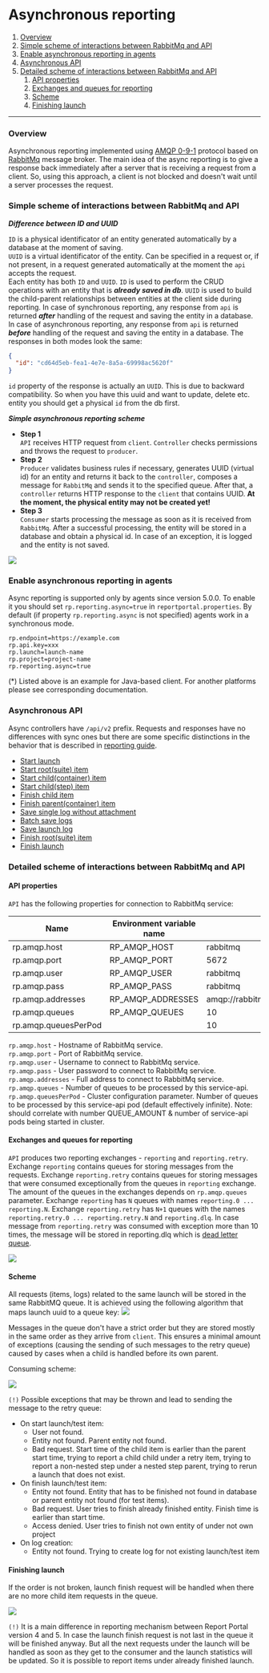 # Asynchronous reporting

1. [Overview](#overview)
1. [Simple scheme of interactions between RabbitMq and API](#simple-scheme-of-interactions-between-rabbitmq-and-api)
1. [Enable asynchronous reporting in agents](#enable-asynchronous-reporting-in-agents)
1. [Asynchronous API](#asynchronous-api)
1. [Detailed scheme of interactions between RabbitMq and API](#detailed-scheme-of-interactions-between-rabbitmq-and-api)
    1. [API properties](#api-properties)
    1. [Exchanges and queues for reporting](#exchanges-and-queues-for-reporting)
    1. [Scheme](#scheme)
    1. [Finishing launch](#finishing-launch)
---

### Overview

Asynchronous reporting implemented using [AMQP 0-9-1](https://www.rabbitmq.com/tutorials/amqp-concepts.html) protocol based on 
[RabbitMq](https://www.rabbitmq.com) message broker.
The main idea of the async reporting is to give a response back immediately after a server that is receiving a request from a client.
So, using this approach, a client is not blocked and doesn't wait until a server processes the request.

### Simple scheme of interactions between RabbitMq and API

***Difference between ID and UUID***  

`ID` is a physical identificator of an entity generated automatically by a database at the moment of saving.  
`UUID` is a virtual identificator of the entity. Can be specified in a request or, if not present, in a request generated automatically at the moment the 
`api` accepts the request.  
Each entity has both `ID` and `UUID`. `ID` is used to perform the CRUD operations with an entity that is ***already saved in db***. 
`UUID` is used to build the child-parent relationships between entities at the client side during reporting. 
In case of synchronous reporting, any response from `api` is returned ***after*** handling of the request and saving the entity in a database. 
In case of asynchronous reporting, any response from `api` is returned ***before*** handling of the request and saving the entity in a database.
The responses in both modes look the same:
```json
{
  "id": "cd64d5eb-fea1-4e7e-8a5a-69998ac5620f"
}
```
`id` property of the response is actually an `UUID`. This is due to backward compatibility. 
So when you have this uuid and want to update, delete etc. entity you should get a physical `id` from the db first. 

***Simple asynchronous reporting scheme***  


* **Step 1**  
`API` receives HTTP request from `client`. `Controller` checks permissions and throws the request to `producer`.
* **Step 2**  
`Producer` validates business rules if necessary, generates UUID (virtual id) for an entity and returns it back to the `controller`, 
composes a message for `RabbitMq` and sends it to the specified queue.
After that, a `controller` returns HTTP response to the `client` that contains UUID. **At the moment, the physical entity may not be created yet!**
* **Step 3**  
`Consumer` starts processing the message as soon as it is received from `RabbitMq`. 
After a successful processing, the entity will be stored in a database and obtain a physical id. 
In case of an exception, it is logged and the entity is not saved.

![](img/async/simple-scheme.png)

### Enable asynchronous reporting in agents

Async reporting is supported only by agents since version 5.0.0.
To enable it you should set `rp.reporting.async=true` in `reportportal.properties`.
By default (if property `rp.reporting.async` is not specified) agents work in a synchronous mode.

```properties
rp.endpoint=https://example.com
rp.api.key=xxx
rp.launch=launch-name
rp.project=project-name
rp.reporting.async=true
```

(*) Listed above is an example for Java-based client. For another platforms please see corresponding documentation.

### Asynchronous API

Async controllers have `/api/v2` prefix.
Requests and responses have no differences with sync ones but there are some specific distinctions in the behavior that is described in 
[reporting guide](./reporting.md).

* [Start launch](./reporting.md#start-launch)
* [Start root(suite) item](./reporting.md#start-rootsuite-item)
* [Start child(container) item](./reporting.md#start-childcontainer-item)
* [Start child(step) item](./reporting.md#start-childstep-item)
* [Finish child item](./reporting.md#finish-child-item)
* [Finish parent(container) item](./reporting.md#finish-parentcontainer-item)
* [Save single log without attachment](./reporting.md#save-single-log-without-attachment)
* [Batch save logs](./reporting.md#batch-save-logs)
* [Save launch log](./reporting.md#save-launch-log)
* [Finish root(suite) item](./reporting.md#finish-rootsuite-item)
* [Finish launch](./reporting.md#finish-launch)

### Detailed scheme of interactions between RabbitMq and API

#### API properties

`API` has the following properties for connection to RabbitMq service:

| Name                 | Environment variable name | Default value                          |
|----------------------|---------------------------|----------------------------------------|
| rp.amqp.host         | RP_AMQP_HOST              | rabbitmq                               |
| rp.amqp.port         | RP_AMQP_PORT              | 5672                                   |
| rp.amqp.user         | RP_AMQP_USER              | rabbitmq                               |
| rp.amqp.pass         | RP_AMQP_PASS              | rabbitmq                               |
| rp.amqp.addresses    | RP_AMQP_ADDRESSES         | amqp://rabbitmq:rabbitmq@rabbitmq:5672 |
| rp.amqp.queues       | RP_AMQP_QUEUES            | 10                                     |
| rp.amqp.queuesPerPod |                           | 10                                     |

`rp.amqp.host` - Hostname of RabbitMq service.  
`rp.amqp.port` - Port of RabbitMq service.  
`rp.amqp.user` - Username to connect to RabbitMq service.  
`rp.amqp.pass` - User password to connect to RabbitMq service.  
`rp.amqp.addresses` - Full address to connect to RabbitMq service.  
`rp.amqp.queues` - Number of queues to be processed by this service-api.  
`rp.amqp.queuesPerPod` - Cluster configuration parameter. Number of queues to be processed by this service-api pod 
(default effectively infinite).
Note: should correlate with number QUEUE_AMOUNT & number of service-api pods being started in cluster.

#### Exchanges and queues for reporting

`API` produces two reporting exchanges - `reporting` and `reporting.retry`. Exchange `reporting` contains queues for storing messages 
from the requests. Exchange `reporting.retry` contains queues for storing messages that were consumed exceptionally from the queues in `reporting` 
exchange. The amount of the queues in the exchanges depends on `rp.amqp.queues` parameter. Exchange `reporting` has `N` queues with names 
`reporting.0 ... reporting.N`. Exchange `reporting.retry` has `N+1` queues with the names `reporting.retry.0 ... reporting.retry.N` and `reporting.dlq`.
In case message from `reporting.retry` was consumed with exception more than 10 times, the message will be stored in reporting.dlq which is 
[dead letter queue](https://www.rabbitmq.com/dlx.html).

![](img/async/exchanges-queues.png)

#### Scheme

All requests (items, logs) related to the same launch will be stored in the same RabbitMQ queue. 
It is achieved using the following algorithm that maps launch uuid to a queue key:
![](img/async/uuid-queus-mapping.png)

Messages in the queue don't have a strict order but they are stored mostly in the same order as they arrive from `client`. 
This ensures a minimal amount of exceptions (causing the sending of such messages to the retry queue) caused by cases when a child is handled before its own parent. 

Consuming scheme:

![](img/async/consuming.png)

`(!)` Possible exceptions that may be thrown and lead to sending the message to the retry queue:
* On start launch/test item:
    * User not found.
    * Entity not found. Parent entity not found.
    * Bad request. Start time of the child item is earlier than the parent start time, trying to report a child child under a retry item, trying 
    to report a non-nested step under a nested step parent, trying to rerun a launch that does not exist.
* On finish launch/test item:
    * Entity not found. Entity that has to be finished not found in database or parent entity not found (for test items).
    * Bad request. User tries to finish already finished entity. Finish time is earlier than start time.
    * Access denied. User tries to finish not own entity of under not own project
* On log creation:
    * Entity not found. Trying to create log for not existing launch/test item

#### Finishing launch

If the order is not broken, launch finish request will be handled when there are no more child item requests in the queue.

![](img/async/finish-launch.png)

`(!)` It is a main difference in reporting mechanism between Report Portal version 4 and 5. 
In case the launch finish request is not last in the queue it will be finished anyway. 
But all the next requests under the launch will be handled as soon as they get to the consumer and the launch statistics will be updated. 
So it is possible to report items under already finished launch.


